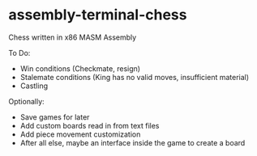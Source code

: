 # assembly-terminal-chess
Chess written in x86 MASM Assembly

To Do:
- Win conditions (Checkmate, resign)
- Stalemate conditions (King has no valid moves, insufficient material)
- Castling

Optionally:
- Save games for later
- Add custom boards read in from text files
- Add piece movement customization
- After all else, maybe an interface inside the game to create a board
